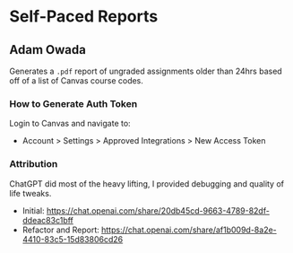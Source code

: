 # Self-Paced Reports
## Adam Owada

Generates a `.pdf` report of ungraded assignments older than 24hrs based off of a list of Canvas course codes.

### How to Generate Auth Token

Login to Canvas and navigate to:

- Account > Settings > Approved Integrations > New Access Token

### Attribution

ChatGPT did most of the heavy lifting, I provided debugging and quality of life tweaks.

- Initial: https://chat.openai.com/share/20db45cd-9663-4789-82df-ddeac83c1bff
- Refactor and Report: https://chat.openai.com/share/af1b009d-8a2e-4410-83c5-15d83806cd26 
